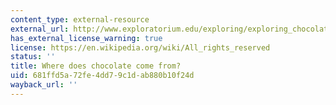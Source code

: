 ```yaml
---
content_type: external-resource
external_url: http://www.exploratorium.edu/exploring/exploring_chocolate/choc_2.html
has_external_license_warning: true
license: https://en.wikipedia.org/wiki/All_rights_reserved
status: ''
title: Where does chocolate come from?
uid: 681ffd5a-72fe-4dd7-9c1d-ab880b10f24d
wayback_url: ''
---
```

